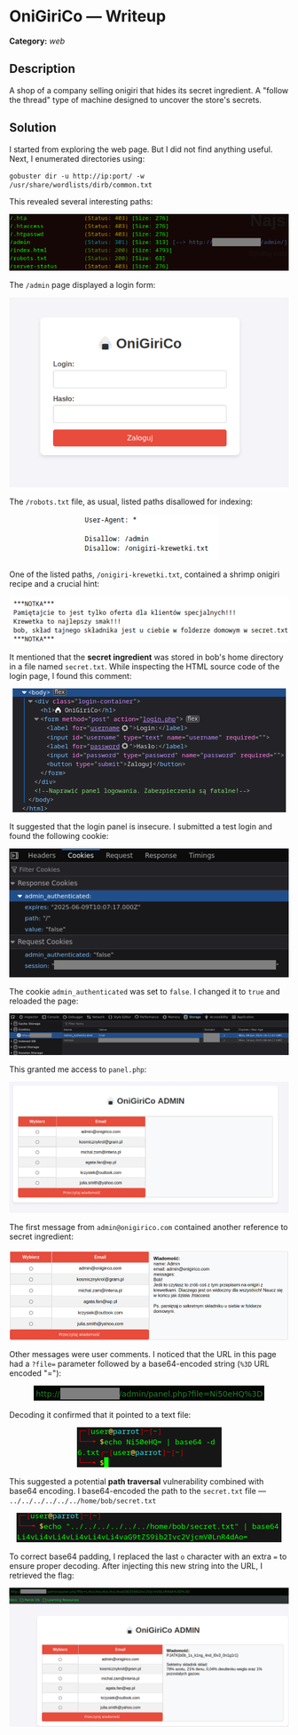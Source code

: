 # OniGiriCo — Writeup

**Category:** *web*

## Description

A shop of a company selling onigiri that hides its secret ingredient. A "follow the thread" type of machine designed to uncover the store's secrets.

## Solution

I started from exploring the web page. But I did not find anything useful.
Next, I enumerated directories using:

```Shell
gobuster dir -u http://ip:port/ -w /usr/share/wordlists/dirb/common.txt
```

This revealed several interesting paths:

<p align="center">
<img src="../../resources/PJHACK CTF 2025/onigirico1.png" alt="Hidden directories"/>
</p>

The `/admin` page displayed a login form:

<p align="center">
<img src="../../resources/PJHACK CTF 2025/onigirico2.png" alt="A login form"/>
</p>

The `/robots.txt` file, as usual, listed paths disallowed for indexing:

<p align="center">
<img src="../../resources/PJHACK CTF 2025/onigirico3.png" alt="robots.txt contents"/>
</p>

One of the listed paths, `/onigiri-krewetki.txt`, contained a shrimp onigiri recipe and a crucial hint:

<p align="center">
<img src="../../resources/PJHACK CTF 2025/onigirico4.png" alt="The note from onigiri-krewetka.txt"/>
</p>

It mentioned that the **secret ingredient** was stored in bob's home directory in a file named `secret.txt`.
While inspecting the HTML source code of the login page, I found this comment:

<p align="center">
<img src="../../resources/PJHACK CTF 2025/onigirico5.png" alt="The hint in source code"/>
</p>

It suggested that the login panel is insecure. I submitted a test login and found the following cookie:

<p align="center">
<img src="../../resources/PJHACK CTF 2025/onigirico6.png" alt="Possibly vulnerable cookie"/>
</p>

The cookie `admin_authenticated` was set to `false`. I changed it to `true` and reloaded the page:

<p align="center">
<img src="../../resources/PJHACK CTF 2025/onigirico7.png" alt="Changing the value of cookie"/>
</p>

This granted me access to `panel.php`:

<p align="center">
<img src="../../resources/PJHACK CTF 2025/onigirico8.png" alt="panel.php"/>
</p>

The first message from `admin@onigirico.com` contained another reference to secret ingredient:

<p align="center">
<img src="../../resources/PJHACK CTF 2025/onigirico9.png" alt="Admin's message content"/>
</p>

Other messages were user comments.
I noticed that the URL in this page had a `?file=` parameter followed by a base64-encoded string (`%3D` URL encoded "="):

<p align="center">
<img src="../../resources/PJHACK CTF 2025/onigirico10.png" alt="How URL looks like"/>
</p>

Decoding it confirmed that it pointed to a text file:

<p align="center">
<img src="../../resources/PJHACK CTF 2025/onigirico11.png" alt="base64 decoding"/>
</p>

This suggested a potential **path traversal** vulnerability combined with base64 encoding. I base64-encoded the path to the `secret.txt` file — `../../../../../../home/bob/secret.txt`

<p align="center">
<img src="../../resources/PJHACK CTF 2025/onigirico12.png" alt="path to secret.txt file encoding"/>
</p>

To correct base64 padding, I replaced the last `o` character with an extra `=` to ensure proper decoding. After injecting this new string into the URL, I retrieved the flag:

<p align="center">
<img src="../../resources/PJHACK CTF 2025/onigirico13.png" alt="The flag"/>
</p>